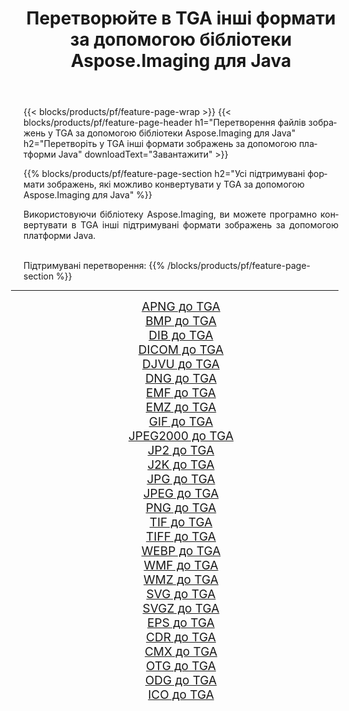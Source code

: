 ﻿---
title: Перетворюйте в TGA інші формати за допомогою бібліотеки Aspose.Imaging для Java 
weight: 3920
url: /uk/java/conversion/to/tga 
lang: uk
langdirlevel: 2
locales: zh-hans,ja,it,ru,de,es,fr,nl,id,lt,pl,pt,vi,tr,ko,zh-hant,ar,hi,th,sv,cs,uk,he
description: За допомогою Aspose.Imaging ви можете конвертувати в TGA інші формати за допомогою Java
---

{{< blocks/products/pf/feature-page-wrap >}}
{{< blocks/products/pf/feature-page-header h1="Перетворення файлів зображень у TGA за допомогою бібліотеки Aspose.Imaging для Java" h2="Перетворіть у TGA інші формати зображень за допомогою платформи Java" downloadText="Завантажити" >}}


{{% blocks/products/pf/feature-page-section  h2="Усі підтримувані формати зображень, якi можливо конвертувати у TGA за допомогою Aspose.Imaging для Java" %}}
<p align=justify>Використовуючи бібліотеку Aspose.Imaging, ви можете програмно конвертувати в TGA інші підтримувані формати зображень за допомогою платформи Java.</p>
<br/>
Підтримувані перетворення:
{{% /blocks/products/pf/feature-page-section %}}
<div class="container-fluid productfamilypage bg-gray">
    <div class="convertypes bg-gray agp-content section">
        <div class="container">
		<hr style="margin-left:-20px;"/>
		<div class="row other-converters" style="gap: 10px;font-size: 19px;text-align:center;">
		    <div class='col-md-2 other-converter remove-lp remove-rp'><a href="/imaging/uk/java/conversion/apng-to-tga" style="padding:15px;">APNG до TGA</a></div>
<div class='col-md-2 other-converter remove-lp remove-rp'><a href="/imaging/uk/java/conversion/bmp-to-tga" style="padding:15px;">BMP до TGA</a></div>
<div class='col-md-2 other-converter remove-lp remove-rp'><a href="/imaging/uk/java/conversion/dib-to-tga" style="padding:15px;">DIB до TGA</a></div>
<div class='col-md-2 other-converter remove-lp remove-rp'><a href="/imaging/uk/java/conversion/dicom-to-tga" style="padding:15px;">DICOM до TGA</a></div>
<div class='col-md-2 other-converter remove-lp remove-rp'><a href="/imaging/uk/java/conversion/djvu-to-tga" style="padding:15px;">DJVU до TGA</a></div>
<div class='col-md-2 other-converter remove-lp remove-rp'><a href="/imaging/uk/java/conversion/dng-to-tga" style="padding:15px;">DNG до TGA</a></div>
<div class='col-md-2 other-converter remove-lp remove-rp'><a href="/imaging/uk/java/conversion/emf-to-tga" style="padding:15px;">EMF до TGA</a></div>
<div class='col-md-2 other-converter remove-lp remove-rp'><a href="/imaging/uk/java/conversion/emz-to-tga" style="padding:15px;">EMZ до TGA</a></div>
<div class='col-md-2 other-converter remove-lp remove-rp'><a href="/imaging/uk/java/conversion/gif-to-tga" style="padding:15px;">GIF до TGA</a></div>
<div class='col-md-2 other-converter remove-lp remove-rp'><a href="/imaging/uk/java/conversion/jpeg2000-to-tga" style="padding:15px;">JPEG2000 до TGA</a></div>
<div class='col-md-2 other-converter remove-lp remove-rp'><a href="/imaging/uk/java/conversion/jp2-to-tga" style="padding:15px;">JP2 до TGA</a></div>
<div class='col-md-2 other-converter remove-lp remove-rp'><a href="/imaging/uk/java/conversion/j2k-to-tga" style="padding:15px;">J2K до TGA</a></div>
<div class='col-md-2 other-converter remove-lp remove-rp'><a href="/imaging/uk/java/conversion/jpg-to-tga" style="padding:15px;">JPG до TGA</a></div>
<div class='col-md-2 other-converter remove-lp remove-rp'><a href="/imaging/uk/java/conversion/jpeg-to-tga" style="padding:15px;">JPEG до TGA</a></div>
<div class='col-md-2 other-converter remove-lp remove-rp'><a href="/imaging/uk/java/conversion/png-to-tga" style="padding:15px;">PNG до TGA</a></div>
<div class='col-md-2 other-converter remove-lp remove-rp'><a href="/imaging/uk/java/conversion/tif-to-tga" style="padding:15px;">TIF до TGA</a></div>
<div class='col-md-2 other-converter remove-lp remove-rp'><a href="/imaging/uk/java/conversion/tiff-to-tga" style="padding:15px;">TIFF до TGA</a></div>
<div class='col-md-2 other-converter remove-lp remove-rp'><a href="/imaging/uk/java/conversion/webp-to-tga" style="padding:15px;">WEBP до TGA</a></div>
<div class='col-md-2 other-converter remove-lp remove-rp'><a href="/imaging/uk/java/conversion/wmf-to-tga" style="padding:15px;">WMF до TGA</a></div>
<div class='col-md-2 other-converter remove-lp remove-rp'><a href="/imaging/uk/java/conversion/wmz-to-tga" style="padding:15px;">WMZ до TGA</a></div>
<div class='col-md-2 other-converter remove-lp remove-rp'><a href="/imaging/uk/java/conversion/svg-to-tga" style="padding:15px;">SVG до TGA</a></div>
<div class='col-md-2 other-converter remove-lp remove-rp'><a href="/imaging/uk/java/conversion/svgz-to-tga" style="padding:15px;">SVGZ до TGA</a></div>
<div class='col-md-2 other-converter remove-lp remove-rp'><a href="/imaging/uk/java/conversion/eps-to-tga" style="padding:15px;">EPS до TGA</a></div>
<div class='col-md-2 other-converter remove-lp remove-rp'><a href="/imaging/uk/java/conversion/cdr-to-tga" style="padding:15px;">CDR до TGA</a></div>
<div class='col-md-2 other-converter remove-lp remove-rp'><a href="/imaging/uk/java/conversion/cmx-to-tga" style="padding:15px;">CMX до TGA</a></div>
<div class='col-md-2 other-converter remove-lp remove-rp'><a href="/imaging/uk/java/conversion/otg-to-tga" style="padding:15px;">OTG до TGA</a></div>
<div class='col-md-2 other-converter remove-lp remove-rp'><a href="/imaging/uk/java/conversion/odg-to-tga" style="padding:15px;">ODG до TGA</a></div>
<div class='col-md-2 other-converter remove-lp remove-rp'><a href="/imaging/uk/java/conversion/ico-to-tga" style="padding:15px;">ICO до TGA</a></div>
                </div>
        </div>
    </div>
</div>
<br/>

